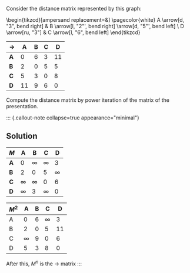 Consider the distance matrix represented by this graph:

\begin{tikzcd}[ampersand replacement=\&] \pagecolor{white}
  A  \arrow[d, "3", bend right] \& B \arrow[l, "2"', bend right] \arrow[d, "5"', bend left] \\
  D  \arrow[ru, "3"] \& C \arrow[l, "6", bend left]
\end{tikzcd}


|$\rightarrow$ | A  | B | C | D  |
|-----|--|--|--|--|
 | **A**             | 0  | 6 | 3 | 11 |
  |**B**             | 2  | 0 | 5 | 5  |
|**C**             | 5  | 3 | 0 | 8  |
 | **D**             | 11 | 9 | 6 | 0  |

Compute the distance matrix by power iteration of the matrix of the presentation.

::: {.callout-note collapse=true appearance="minimal"}
## Solution

| $M$ | A        | B        | C        | D        |
|---|----|---|----|---|
| **A**   | 0        | $\infty$ | $\infty$ | 3        |
| **B**   | 2        | 0        | 5        | $\infty$ |
| **C**   | $\infty$ | $\infty$ | 0        | 6        |
| **D**   | $\infty$ | 3        | $\infty$ | 0        |


|  $M^2$ | A        | B | C        | D  |
|----|--------|---|-----|---|
|  A     | 0        | 6 | $\infty$ | 3  |
|  B     | 2        | 0 | 5        | 11 |
|  C     | $\infty$ | 9 | 0        | 6  |
|  D     | 5        | 3 | 8        | 0  |

  After this, $M^n$ is the $\rightarrow$ matrix
:::